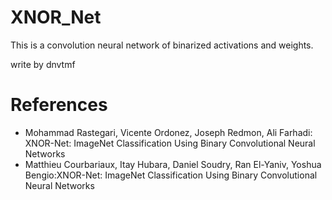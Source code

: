 # XNOR_Net
This is a convolution neural network of binarized activations and weights.

write by dnvtmf

# References
- Mohammad Rastegari, Vicente Ordonez, Joseph Redmon, Ali Farhadi: XNOR-Net: ImageNet Classification Using Binary Convolutional Neural Networks
- Matthieu Courbariaux, Itay Hubara, Daniel Soudry, Ran El-Yaniv, Yoshua Bengio:XNOR-Net: ImageNet Classification Using Binary Convolutional Neural Networks


